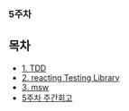 ### 5주차

## 목차

- [1. TDD](tdd.md)
- [2. reacting Testing Library](reactingTestingLibrary.md)
- [3. msw](msw.md)
- [5주차 주간회고](weeklyReview.md)
